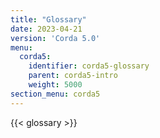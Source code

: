 ```yaml
---
title: "Glossary"
date: 2023-04-21
version: 'Corda 5.0'
menu:
  corda5:
    identifier: corda5-glossary
    parent: corda5-intro
    weight: 5000
section_menu: corda5
---
```

{{< glossary >}}